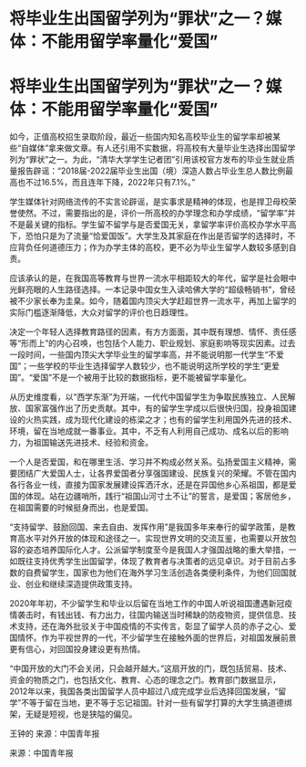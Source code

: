 # 将毕业生出国留学列为“罪状”之一？媒体：不能用留学率量化“爱国”

# 将毕业生出国留学列为“罪状”之一？媒体：不能用留学率量化“爱国”

如今，正值高校招生录取阶段，最近一些国内知名高校毕业生的留学率却被某些“自媒体”拿来做文章。有人还引用不实数据，将高校有大量毕业生选择出国留学列为“罪状”之一。为此，“清华大学学生记者团”引用该校官方发布的毕业生就业质量报告辟谣：“2018届-2022届毕业生出国（境）深造人数占毕业生总人数比例最高也不过16.5%，而且连年下降，2022年只有7.1%。”

学生媒体针对网络流传的不实言论辟谣，是实事求是精神的体现，也是捍卫母校荣誉使然。不过，需要指出的是，评价一所高校的办学理念和办学成绩，“留学率”并不是最关键的指标。学生留不留学与是否爱国无关，拿留学率评价高校办学水平高下，恐怕只是为了流量“恰爱国饭”。大学生及其家庭在作出是否留学的选择时，不应背负任何道德压力；作为办学主体的高校，更不必为毕业生留学人数较多感到自责。

应该承认的是，在我国高等教育与世界一流水平相距较大的年代，留学是社会眼中光鲜亮眼的人生路径选择。一本记录中国女生入读哈佛大学的“超级畅销书”，曾经被不少家长奉为圭臬。如今，随着国内顶尖大学赶超世界一流水平，再加上留学的实际门槛逐渐降低，大众对留学的评价也日趋理性。

决定一个年轻人选择教育路径的因素，有方方面面，其中既有理想、情怀、责任感等“形而上”的内心召唤，也包括个人能力、职业规划、家庭影响等现实因素。过去一段时间，一些国内顶尖大学毕业生的留学率高，并不能说明那一代学生“不爱国”；一些学校的毕业生选择留学人数较少，也不能说明这所学校的学生“更爱国”。“爱国”不是一个被用于比较的数据指标，更不能被留学率量化。

从历史维度看，以“西学东渐”为开端，一代代中国留学生为争取民族独立、人民解放、国家富强作出了历史贡献。其中，有的留学生学成以后很快归国，投身祖国建设的火热实践，成为现代化建设的栋梁之才；也有的留学生利用国外先进的技术、环境，留在当地成就一番事业。其中，不乏有人利用自己成功、成名以后的影响力，为祖国输送先进技术、经验和资金。

一个人是否爱国，和在哪里生活、学习并不构成必然关系。弘扬爱国主义精神，需要团结广大爱国人士，让各界爱国者分享强国建设、民族复兴的荣耀。不管在国内各行各业一线，直接为国家发展建设挥洒汗水，还是在异国他乡心系祖国，都是爱国的体现。站在边疆哨所，践行“祖国山河寸土不让”的誓言，是爱国；客居他乡，在祖国需要的时候挺身而出，也是爱国。

“支持留学、鼓励回国、来去自由、发挥作用”是我国多年来奉行的留学政策，是教育高水平对外开放的体现和途径之一。实现世界文明的交流互鉴，也需要以开放包容的姿态培养国际化人才。公派留学制度至今是我国人才强国战略的重大举措，一如既往支持优秀学生出国留学，体现了教育者与决策者的远见卓识。对于目前占多数的自费留学生，国家也为他们在海外学习生活创造各类便利条件，为他们回国就业、创业和继续深造提供政策支持。

2020年年初，不少留学生和毕业以后留在当地工作的中国人听说祖国遭遇新冠疫情袭击时，有钱出钱、有力出力，往国内输送当时稀缺的防疫物资，提供信息、技术支持，还在海外批驳关于中国疫情的不实传言，彰显了留学人员的赤子之心、爱国情怀。作为平视世界的一代，不少留学生在接触外面的世界后，对祖国发展前景更有信心，对回国投身建设更有热情。

“中国开放的大门不会关闭，只会越开越大。”这扇开放的门，既包括贸易、技术、资金的物质之门，也包括文化、教育、心态的理念之门。教育部门数据显示，2012年以来，我国各类出国留学人员中超过八成完成学业后选择回国发展，“留学”不等于留在当地，更不等于忘记祖国。针对一些有留学打算的大学生搞道德绑架，无疑是短视，也是狭隘的偏见。

王钟的 来源：中国青年报

来源：中国青年报


